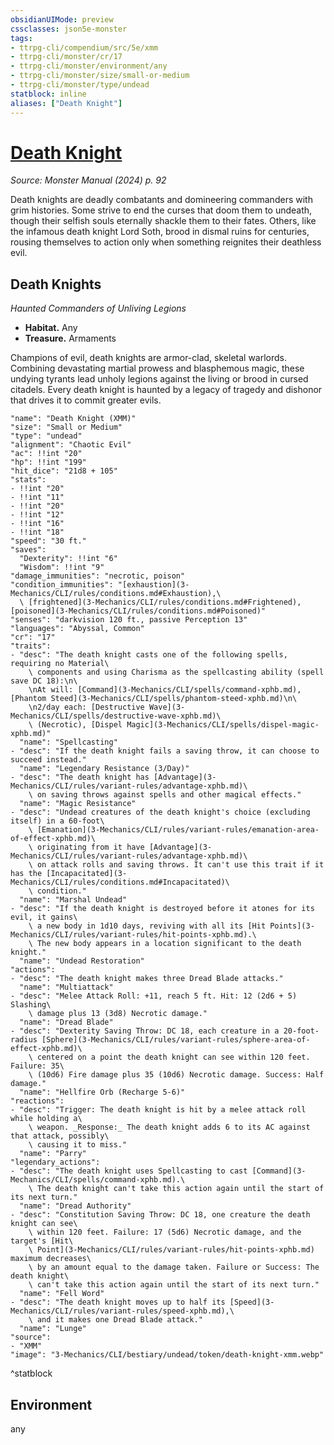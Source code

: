 ```yaml
---
obsidianUIMode: preview
cssclasses: json5e-monster
tags:
- ttrpg-cli/compendium/src/5e/xmm
- ttrpg-cli/monster/cr/17
- ttrpg-cli/monster/environment/any
- ttrpg-cli/monster/size/small-or-medium
- ttrpg-cli/monster/type/undead
statblock: inline
aliases: ["Death Knight"]
---
```

# [Death Knight](3-Mechanics\CLI\bestiary\undead/death-knight-xmm.md)
*Source: Monster Manual (2024) p. 92*  

Death knights are deadly combatants and domineering commanders with grim histories. Some strive to end the curses that doom them to undeath, though their selfish souls eternally shackle them to their fates. Others, like the infamous death knight Lord Soth, brood in dismal ruins for centuries, rousing themselves to action only when something reignites their deathless evil.

## Death Knights

*Haunted Commanders of Unliving Legions*

- **Habitat.** Any  
- **Treasure.** Armaments  

Champions of evil, death knights are armor-clad, skeletal warlords. Combining devastating martial prowess and blasphemous magic, these undying tyrants lead unholy legions against the living or brood in cursed citadels. Every death knight is haunted by a legacy of tragedy and dishonor that drives it to commit greater evils.

```statblock
"name": "Death Knight (XMM)"
"size": "Small or Medium"
"type": "undead"
"alignment": "Chaotic Evil"
"ac": !!int "20"
"hp": !!int "199"
"hit_dice": "21d8 + 105"
"stats":
- !!int "20"
- !!int "11"
- !!int "20"
- !!int "12"
- !!int "16"
- !!int "18"
"speed": "30 ft."
"saves":
  "Dexterity": !!int "6"
  "Wisdom": !!int "9"
"damage_immunities": "necrotic, poison"
"condition_immunities": "[exhaustion](3-Mechanics/CLI/rules/conditions.md#Exhaustion),\
  \ [frightened](3-Mechanics/CLI/rules/conditions.md#Frightened), [poisoned](3-Mechanics/CLI/rules/conditions.md#Poisoned)"
"senses": "darkvision 120 ft., passive Perception 13"
"languages": "Abyssal, Common"
"cr": "17"
"traits":
- "desc": "The death knight casts one of the following spells, requiring no Material\
    \ components and using Charisma as the spellcasting ability (spell save DC 18):\n\
    \nAt will: [Command](3-Mechanics/CLI/spells/command-xphb.md), [Phantom Steed](3-Mechanics/CLI/spells/phantom-steed-xphb.md)\n\
    \n2/day each: [Destructive Wave](3-Mechanics/CLI/spells/destructive-wave-xphb.md)\
    \ (Necrotic), [Dispel Magic](3-Mechanics/CLI/spells/dispel-magic-xphb.md)"
  "name": "Spellcasting"
- "desc": "If the death knight fails a saving throw, it can choose to succeed instead."
  "name": "Legendary Resistance (3/Day)"
- "desc": "The death knight has [Advantage](3-Mechanics/CLI/rules/variant-rules/advantage-xphb.md)\
    \ on saving throws against spells and other magical effects."
  "name": "Magic Resistance"
- "desc": "Undead creatures of the death knight's choice (excluding itself) in a 60-foot\
    \ [Emanation](3-Mechanics/CLI/rules/variant-rules/emanation-area-of-effect-xphb.md)\
    \ originating from it have [Advantage](3-Mechanics/CLI/rules/variant-rules/advantage-xphb.md)\
    \ on attack rolls and saving throws. It can't use this trait if it has the [Incapacitated](3-Mechanics/CLI/rules/conditions.md#Incapacitated)\
    \ condition."
  "name": "Marshal Undead"
- "desc": "If the death knight is destroyed before it atones for its evil, it gains\
    \ a new body in 1d10 days, reviving with all its [Hit Points](3-Mechanics/CLI/rules/variant-rules/hit-points-xphb.md).\
    \ The new body appears in a location significant to the death knight."
  "name": "Undead Restoration"
"actions":
- "desc": "The death knight makes three Dread Blade attacks."
  "name": "Multiattack"
- "desc": "Melee Attack Roll: +11, reach 5 ft. Hit: 12 (2d6 + 5) Slashing\
    \ damage plus 13 (3d8) Necrotic damage."
  "name": "Dread Blade"
- "desc": "Dexterity Saving Throw: DC 18, each creature in a 20-foot-radius [Sphere](3-Mechanics/CLI/rules/variant-rules/sphere-area-of-effect-xphb.md)\
    \ centered on a point the death knight can see within 120 feet. Failure: 35\
    \ (10d6) Fire damage plus 35 (10d6) Necrotic damage. Success: Half damage."
  "name": "Hellfire Orb (Recharge 5-6)"
"reactions":
- "desc": "Trigger: The death knight is hit by a melee attack roll while holding a\
    \ weapon. _Response:_ The death knight adds 6 to its AC against that attack, possibly\
    \ causing it to miss."
  "name": "Parry"
"legendary_actions":
- "desc": "The death knight uses Spellcasting to cast [Command](3-Mechanics/CLI/spells/command-xphb.md).\
    \ The death knight can't take this action again until the start of its next turn."
  "name": "Dread Authority"
- "desc": "Constitution Saving Throw: DC 18, one creature the death knight can see\
    \ within 120 feet. Failure: 17 (5d6) Necrotic damage, and the target's [Hit\
    \ Point](3-Mechanics/CLI/rules/variant-rules/hit-points-xphb.md) maximum decreases\
    \ by an amount equal to the damage taken. Failure or Success: The death knight\
    \ can't take this action again until the start of its next turn."
  "name": "Fell Word"
- "desc": "The death knight moves up to half its [Speed](3-Mechanics/CLI/rules/variant-rules/speed-xphb.md),\
    \ and it makes one Dread Blade attack."
  "name": "Lunge"
"source":
- "XMM"
"image": "3-Mechanics/CLI/bestiary/undead/token/death-knight-xmm.webp"
```
^statblock

## Environment

any